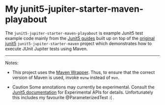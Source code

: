 # My junit5-jupiter-starter-maven-playabout

The `junit5-jupiter-starter-maven-playabout` is example Junit5 test example code mainly from the 
[Junit5 guides](https://junit.org/junit5/docs/current/user-guide/) built up on top of the 
[original junit5](https://github.com/junit-team/junit5-samples/tree/master/junit5-jupiter-starter-maven) 
`junit5-jupiter-starter-maven` project which demonstrates how to execute JUnit Jupiter
tests using Maven.

---

Notes:
 
- This project uses the [Maven Wrapper](https://github.com/takari/maven-wrapper).
Thus, to ensure that the correct version of Maven is used, invoke `mvnw` instead of `mvn`.

- Caution Some annotations may currently be experimental. Consult the 
[Junit5 documentation](https://junit.org/junit5/docs/current/user-guide/#api-evolution-experimental-apis) 
for Experimental APIs for details.  Unfortunately this includes my favourite @ParameterizedTest :( .

